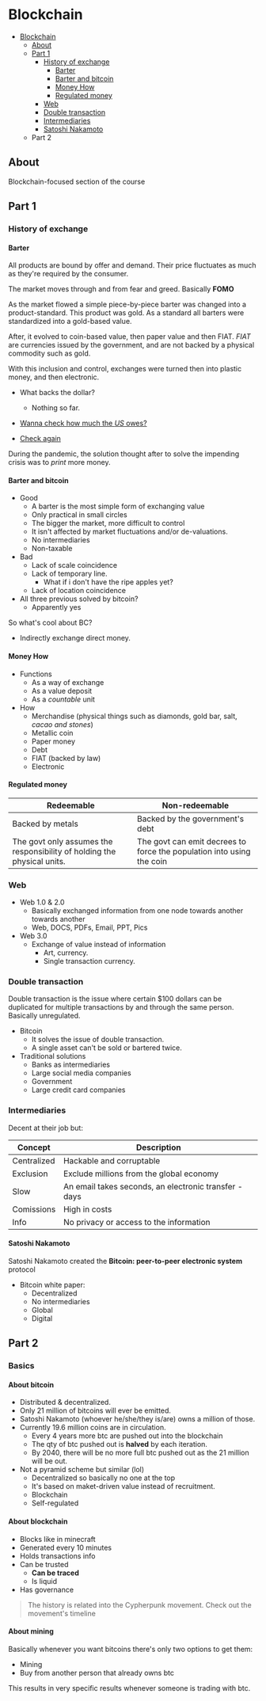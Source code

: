 # Blockchain

<!--toc:start-->

- [Blockchain](#blockchain)
  - [About](#about)
  - [Part 1](#part-1)
    - [History of exchange](#history-of-exchange)
      - [Barter](#barter)
      - [Barter and bitcoin](#barter-and-bitcoin)
      - [Money How](#money-how)
      - [Regulated money](#regulated-money)
    - [Web](#web)
    - [Double transaction](#double-transaction)
    - [Intermediaries](#intermediaries)
    - [Satoshi Nakamoto](#satoshi-nakamoto)
  - Part 2
    <!--toc:end-->

## About

Blockchain-focused section of the course

## Part 1

### History of exchange

#### Barter

All products are bound by offer and demand.
Their price fluctuates as much as they're required by the consumer.

The market moves through and from fear and greed. Basically **FOMO**

As the market flowed a simple piece-by-piece barter was changed into a product-standard.
This product was gold.
As a standard all barters were standardized into a gold-based value.

After, it evolved to coin-based value, then paper value and then FIAT.
_FIAT_ are currencies issued by the government,
and are not backed by a physical commodity such as gold.

With this inclusion and control,
exchanges were turned then into plastic money, and then electronic.

- What backs the dollar?

  - Nothing so far.

- [Wanna check how much the _US_ owes?](https://www.imf.org/en/Countries/USA)
- [Check again](https://www.usdebtclock.org)

During the pandemic,
the solution thought after to solve the impending crisis was to _print_ more money.

#### Barter and bitcoin

- Good
  - A barter is the most simple form of exchanging value
  - Only practical in small circles
  - The bigger the market, more difficult to control
  - It isn't affected by market fluctuations and/or de-valuations.
  - No intermediaries
  - Non-taxable
- Bad
  - Lack of scale coincidence
  - Lack of temporary line.
    - What if i don't have the ripe apples yet?
  - Lack of location coincidence
- All three previous solved by bitcoin?
  - Apparently yes

So what's cool about BC?

- Indirectly exchange direct money.

#### Money How

- Functions
  - As a way of exchange
  - As a value deposit
  - As a _countable_ unit
- How
  - Merchandise (physical things such as diamonds, gold bar, salt, _cacao and stones_)
  - Metallic coin
  - Paper money
  - Debt
  - FIAT (backed by law)
  - Electronic

#### Regulated money

| Redeemable                                                              | Non-redeemable                                                        |
| ----------------------------------------------------------------------- | --------------------------------------------------------------------- |
| Backed by metals                                                        | Backed by the government's debt                                       |
| The govt only assumes the responsibility of holding the physical units. | The govt can emit decrees to force the population into using the coin |

### Web

- Web 1.0 & 2.0
  - Basically exchanged information from one node towards another towards another
  - Web, DOCS, PDFs, Email, PPT, Pics
- Web 3.0
  - Exchange of value instead of information
    - Art, currency.
    - Single transaction currency.

### Double transaction

Double transaction is the issue where certain $100 dollars can be duplicated
for multiple transactions by and through the same person. Basically unregulated.

- Bitcoin
  - It solves the issue of double transaction.
  - A single asset can't be sold or bartered twice.
- Traditional solutions
  - Banks as intermediaries
  - Large social media companies
  - Government
  - Large credit card companies

### Intermediaries

Decent at their job but:

| Concept     | Description                                           |
| ----------- | ----------------------------------------------------- |
| Centralized | Hackable and corruptable                              |
| Exclusion   | Exclude millions from the global economy              |
| Slow        | An email takes seconds, an electronic transfer - days |
| Comissions  | High in costs                                         |
| Info        | No privacy or access to the information               |

#### Satoshi Nakamoto

Satoshi Nakamoto created the **Bitcoin: peer-to-peer electronic system** protocol

- Bitcoin white paper:
  - Decentralized
  - No intermediaries
  - Global
  - Digital

## Part 2

### Basics

#### About bitcoin

- Distributed & decentralized.
- Only 21 million of bitcoins will ever be emitted.
- Satoshi Nakamoto (whoever he/she/they is/are) owns a million of those.
- Currently 19.6 million coins are in circulation.
  - Every 4 years more btc are pushed out into the blockchain
  - The qty of btc pushed out is **halved** by each iteration.
  - By 2040, there will be no more full btc pushed out as the 21 million will be out.
- Not a pyramid scheme but similar (lol)
  - Decentralized so basically no one at the top
  - It's based on maket-driven value instead of recruitment.
  - Blockchain
  - Self-regulated

#### About blockchain

- Blocks like in minecraft
- Generated every 10 minutes
- Holds transactions info
- Can be trusted
  - **Can be traced**
  - Is liquid
- Has governance

> The history is related into the Cypherpunk movement.
> Check out the movement's timeline

#### About mining

Basically whenever you want bitcoins there's only two options to get them:

- Mining
- Buy from another person that already owns btc

This results in very specific results whenever someone is trading with btc.
